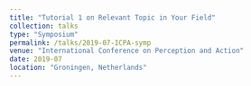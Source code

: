 ```yaml
---
title: "Tutorial 1 on Relevant Topic in Your Field"
collection: talks
type: "Symposium"
permalink: /talks/2019-07-ICPA-symp
venue: "International Conference on Perception and Action"
date: 2019-07
location: "Groningen, Netherlands"
---
```

